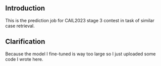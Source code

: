 ## Introduction
This is the prediction job for CAIL2023 stage 3 contest in task of similar case retrieval.
## Clarification
Because the model I fine-tuned is way too large so I just uploaded some code I wrote here.
